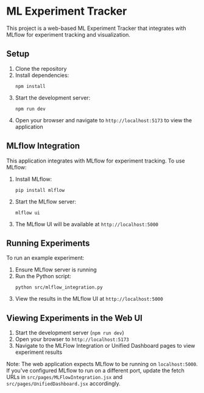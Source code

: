 # ML Experiment Tracker

This project is a web-based ML Experiment Tracker that integrates with MLflow for experiment tracking and visualization.

## Setup

1. Clone the repository
2. Install dependencies:
   ```
   npm install
   ```
3. Start the development server:
   ```
   npm run dev
   ```
4. Open your browser and navigate to `http://localhost:5173` to view the application

## MLflow Integration

This application integrates with MLflow for experiment tracking. To use MLflow:

1. Install MLflow:
   ```
   pip install mlflow
   ```
2. Start the MLflow server:
   ```
   mlflow ui
   ```
3. The MLflow UI will be available at `http://localhost:5000`

## Running Experiments

To run an example experiment:

1. Ensure MLflow server is running
2. Run the Python script:
   ```
   python src/mlflow_integration.py
   ```
3. View the results in the MLflow UI at `http://localhost:5000`

## Viewing Experiments in the Web UI

1. Start the development server (`npm run dev`)
2. Open your browser to `http://localhost:5173`
3. Navigate to the MLFlow Integration or Unified Dashboard pages to view experiment results

Note: The web application expects MLflow to be running on `localhost:5000`. If you've configured MLflow to run on a different port, update the fetch URLs in `src/pages/MLFlowIntegration.jsx` and `src/pages/UnifiedDashboard.jsx` accordingly.